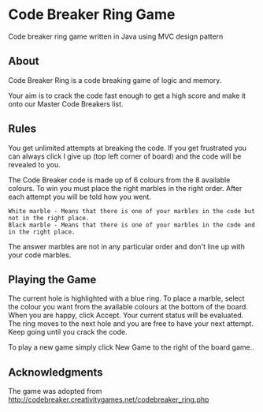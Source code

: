 # Code Breaker Ring Game

Code breaker ring game written in Java  using MVC design pattern

## About
Code Breaker Ring is a code breaking game of logic and memory.

Your aim is to crack the code fast enough to get a high score and make it onto our Master Code Breakers list.

## Rules

You get unlimited attempts at breaking the code. If you get frustrated you can always click I give up (top left corner of board) and the code will be revealed to you.

The Code Breaker code is made up of 6 colours from the 8 available colours. To win you must place the right marbles in the right order. After each attempt you will be told how you went.

    White marble - Means that there is one of your marbles in the code but not in the right place.
    Black marble - Means that there is one of your marbles in the code and in the right place.

The answer marbles are not in any particular order and don't line up with your code marbles.

## Playing the Game

The current hole is highlighted with a blue ring. To place a marble, select the colour you want from the available colours at the bottom of the board. When you are happy, click Accept. Your current status will be evaluated. The ring moves to the next hole and you are free to have your next attempt. Keep going until you crack the code.

To play a new game simply click New Game to the right of the board game.. 

## Acknowledgments
The game was adopted from http://codebreaker.creativitygames.net/codebreaker_ring.php
